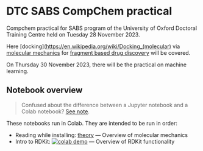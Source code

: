 # DTC SABS CompChem practical
Compchem practical for SABS program of the University of Oxford Doctoral Training Centre held 
on Tuesday 28 November 2023.

Here [docking](https://en.wikipedia.org/wiki/Docking_(molecular) 
via [molecular mechanics](https://en.wikipedia.org/wiki/Molecular_mechanics) 
for [fragment based drug discovery](https://en.wikipedia.org/wiki/Fragment-based_lead_discovery) 
will be covered.

On Thursday 30 November 2023, there will be the practical on machine learning.

## Notebook overview

> Confused about the difference between a Jupyter notebook and a Colab notebook? [See note](about_notebooks.md).

These notebooks run in Colab. They are intended to be run in order:

* Reading while installing: [theory](theory.md) — Overview of molecular mechanics
* Intro to RDKit: [![colab demo](https://img.shields.io/badge/Run_RDKit_intro-f9ab00?logo=googlecolab)](https://colab.research.google.com/github/matteoferla/DTC-compchem-practical/blob/main/1-basics.ipynb) — Overview of RDKit functionality
